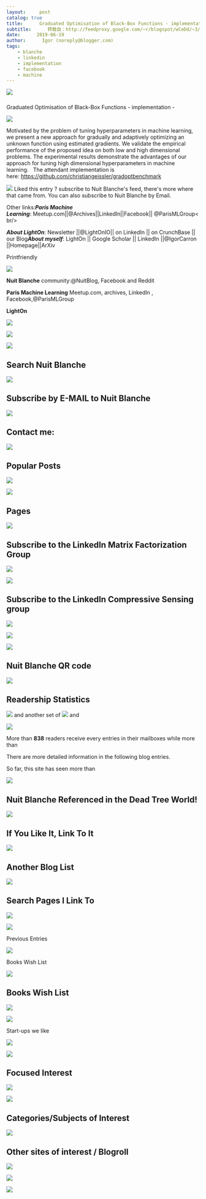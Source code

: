 ```yaml
---
layout:     post
catalog: true
title:      Graduated Optimisation of Black-Box Functions - implementation -
subtitle:      转载自：http://feedproxy.google.com/~r/blogspot/wCeDd/~3/XvJxSniCwWM/graduated-optimisation-of-black-box.html
date:      2019-06-19
author:      Igor (noreply@blogger.com)
tags:
    - blanche
    - linkedin
    - implementation
    - facebook
    - machine
---
```





![](https://resources.blogblog.com/img/icon18_wrench_allbkg.png)














### 
Graduated Optimisation of Black-Box Functions - implementation -



![](https://1.bp.blogspot.com/-8kdV5Gm8Iq0/XQTLRLXAb1I/AAAAAAAAWpQ/yyXeeCYrFgcgp1SX6yMv1FpYa19L_CefgCLcBGAs/s400/gaussianridgekernel.png)






Motivated by the problem of tuning hyperparameters in machine learning, we present a new approach for gradually and adaptively optimizing an unknown function using estimated gradients. We validate the empirical performance of the proposed idea on both low and high dimensional problems. The experimental results demonstrate the advantages of our approach for tuning high dimensional hyperparameters in machine learning. 
 The attendant implementation is here: https://github.com/christiangeissler/gradoptbenchmark






![](https://lh5.googleusercontent.com/proxy/lTvIEwtKmZneqIlhRc-7Jt5-zR2SVwpq0oxc1C5q5ju7bjk9kxPYTkqbcJtV4vzhIkH1gpgMSB-t-HkR_3Yy08iC8e6svEhEE-jh72do=s0-d)
Liked this entry ? subscribe to Nuit Blanche's feed, there's more where that came from. You can also subscribe to Nuit Blanche by Email.

Other links:***Paris Machine Learning***: Meetup.com||@Archives||LinkedIn||Facebook|| @ParisMLGroup< br/>

***About LightOn***: Newsletter ||@LightOnIO|| on LinkedIn || on CrunchBase || our Blog***About myself***: LightOn || Google Scholar || LinkedIn ||@IgorCarron ||Homepage||ArXiv





Printfriendly








![](https://resources.blogblog.com/img/icon18_wrench_allbkg.png)






**Nuit Blanche** community:@NuitBlog, Facebook and Reddit

**Paris Machine Learning** Meetup.com, archives, LinkedIn , Facebook,@ParisMLGroup

**LightOn**





![](https://resources.blogblog.com/img/icon18_wrench_allbkg.png)














![](https://resources.blogblog.com/img/icon18_wrench_allbkg.png)










![](https://resources.blogblog.com/img/icon18_wrench_allbkg.png)






## Search Nuit Blanche











![](https://resources.blogblog.com/img/icon18_wrench_allbkg.png)






## Subscribe by E-MAIL to Nuit Blanche





![](https://resources.blogblog.com/img/icon18_wrench_allbkg.png)






## Contact me:





![](https://resources.blogblog.com/img/icon18_wrench_allbkg.png)






## Popular Posts





![](https://resources.blogblog.com/img/icon18_wrench_allbkg.png)










![](https://resources.blogblog.com/img/icon18_wrench_allbkg.png)






## Pages





![](https://resources.blogblog.com/img/icon18_wrench_allbkg.png)






## Subscribe to the LinkedIn Matrix Factorization Group
![](http://1.bp.blogspot.com/--_UYuqPjBRk/TvsKQ-1QeNI/AAAAAAAAFQI/ePupIs-m6WU/s240/Jungle.jpg)






![](https://resources.blogblog.com/img/icon18_wrench_allbkg.png)






## Subscribe to the LinkedIn Compressive Sensing group
![](http://2.bp.blogspot.com/_0ZCyAOBrUtA/SK8gEp_u-EI/AAAAAAAABv8/Itdy7gkjWYQ/S259/CS-group-logo.JPG)






![](https://resources.blogblog.com/img/icon18_wrench_allbkg.png)










![](https://resources.blogblog.com/img/icon18_wrench_allbkg.png)






## Nuit Blanche QR code





![](https://resources.blogblog.com/img/icon18_wrench_allbkg.png)






## Readership Statistics

 ![](https://lh5.googleusercontent.com/proxy/CMLxtjtMPiKYWxTUUrdxxJA9zNyPYBre3PDDaRxsfWdgCb0CD6pFDtRtZ4wuJNRfqVdiPST_gcIqWj08mkMy40pn5pTotMJGr7wjhPQGXn4ExBECbYFWcelaFkc2=s0-d)
 and another set of ![](https://lh5.googleusercontent.com/proxy/Uem4SzOmCd2aB4NHUF_-YGhZkTKJuuAl00aZAv2jpn5dgJ4FOD7n2eWkYbYaFEj_VtYlG95XP78XuintkB7j8Foyxx7Qi29dwsPF6yC06oIrqOMtA1eeA4EJ1V8=s0-d)
 and 

![](https://lh3.googleusercontent.com/proxy/xC3Ivsf9XqvuH_1sovntt1UNvyMGyRGulYYnoEqffpmZUEjjVO30mKxYna0bQLaOX3tm3eUFeLVn7kXSh23SeTGSEi-HMBzUCbr_sYiJNTurrJ5s_UQUPnKE3EY=s0-d)




More than **838** readers receive every entries in their mailboxes while more than 

There are more detailed information in the following blog entries.

So far, this site has seen more than 





![](https://resources.blogblog.com/img/icon18_wrench_allbkg.png)






## Nuit Blanche Referenced in the Dead Tree World!





![](https://resources.blogblog.com/img/icon18_wrench_allbkg.png)






## **If You Like It, Link To It**





![](https://resources.blogblog.com/img/icon18_wrench_allbkg.png)






## Another Blog List





![](https://resources.blogblog.com/img/icon18_wrench_allbkg.png)






## Search Pages I Link To





![](https://resources.blogblog.com/img/icon18_wrench_allbkg.png)





![](https://resources.blogblog.com/img/icon18_wrench_allbkg.png)






Previous Entries






![](https://resources.blogblog.com/img/icon18_wrench_allbkg.png)







Books Wish List

![](https://images-na.ssl-images-amazon.com/images/G/01/gifts/registries/wishlist/v2/web/wl-btn-74-b._V46774601_.gif)


## Books Wish List





![](https://resources.blogblog.com/img/icon18_wrench_allbkg.png)





![](https://resources.blogblog.com/img/icon18_wrench_allbkg.png)






Start-ups we like







![](https://resources.blogblog.com/img/icon18_wrench_allbkg.png)






![](https://resources.blogblog.com/img/icon18_wrench_allbkg.png)






## Focused Interest





![](https://resources.blogblog.com/img/icon18_wrench_allbkg.png)










![](https://resources.blogblog.com/img/icon18_wrench_allbkg.png)






## Categories/Subjects of Interest





![](https://resources.blogblog.com/img/icon18_wrench_allbkg.png)






## Other sites of interest / Blogroll





![](https://resources.blogblog.com/img/icon18_wrench_allbkg.png)





![](https://lh5.googleusercontent.com/proxy/L0EpTyDVt-v9uCVAnF1LLt1OsI_K_gHrhZXgavyRwv0OUlNuCxuztunuvRxN0iPTgM41PnK7YxpaMuKITRzdMAg4e0c=s0-d)






![](https://resources.blogblog.com/img/icon18_wrench_allbkg.png)





